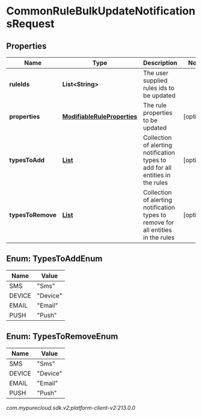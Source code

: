 # CommonRuleBulkUpdateNotificationsRequest


## Properties

| Name | Type | Description | Notes |
| ------------ | ------------- | ------------- | ------------- |
| **ruleIds** | **List&lt;String&gt;** | The user supplied rules ids to be updated |  |
| **properties** | [**ModifiableRuleProperties**](ModifiableRuleProperties) | The rule properties to be updated |  [optional] |
| **typesToAdd** | [**List<TypesToAddEnum>**](#Enum--TypesToAddEnum) | Collection of alerting notification types to add for all entities in the rules |  [optional] |
| **typesToRemove** | [**List<TypesToRemoveEnum>**](#Enum--TypesToRemoveEnum) | Collection of alerting notification types to remove for all entities in the rules |  [optional] |


## Enum: TypesToAddEnum

| Name | Value |
| ---- | ----- |
| SMS | &quot;Sms&quot; |
| DEVICE | &quot;Device&quot; |
| EMAIL | &quot;Email&quot; |
| PUSH | &quot;Push&quot; |


## Enum: TypesToRemoveEnum

| Name | Value |
| ---- | ----- |
| SMS | &quot;Sms&quot; |
| DEVICE | &quot;Device&quot; |
| EMAIL | &quot;Email&quot; |
| PUSH | &quot;Push&quot; |




_com.mypurecloud.sdk.v2:platform-client-v2:213.0.0_
